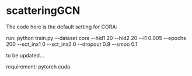 # scatteringGCN
The code here is the default setting for CORA:

run:
python train.py --dataset cora --hid1 20 --hid2 20 --l1 0.005 --epochs 200 --sct_inx1 0 --sct_inx2 0 --dropout 0.9 --smoo 0.1


to be updated...


requirement:
pytorch
cuda
